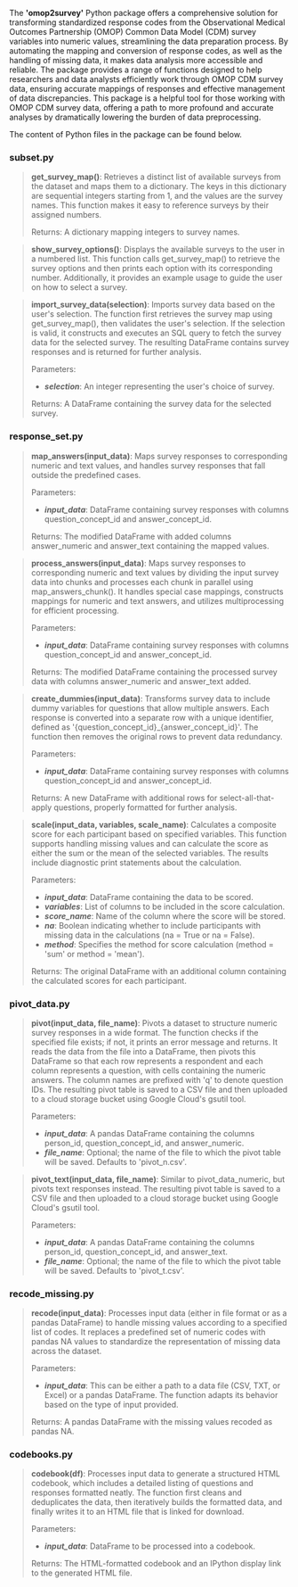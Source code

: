 
The **'omop2survey'** Python package offers a comprehensive solution for transforming standardized response codes from the Observational Medical Outcomes Partnership (OMOP) Common Data Model (CDM) survey variables into numeric values, streamlining the data preparation process. By automating the mapping and conversion of response codes, as well as the handling of missing data, it makes data analysis more accessible and reliable. The package provides a range of functions designed to help researchers and data analysts efficiently work through OMOP CDM survey data, ensuring accurate mappings of responses and effective management of data discrepancies. This package is a helpful tool for those working with OMOP CDM survey data, offering a path to more profound and accurate analyses by dramatically lowering the burden of data preprocessing.

The content of Python files in the package can be found below. 

### subset.py

> 
>**get_survey_map()**: Retrieves a distinct list of available surveys from the dataset and maps them to a dictionary. The keys in this dictionary are sequential integers starting from 1, and the values are the survey names. This function makes it easy to reference surveys by their assigned numbers.
> 
> Returns: A dictionary mapping integers to survey names.
>

>
>**show_survey_options()**: Displays the available surveys to the user in a numbered list. This function calls get_survey_map() to retrieve the survey options and then prints each option with its corresponding number. Additionally, it provides an example usage to guide the user on how to select a survey.
> 

>**import_survey_data(selection)**: Imports survey data based on the user's selection. The function first retrieves the survey map using get_survey_map(), then validates the user's selection. If the selection is valid, it constructs and executes an SQL query to fetch the survey data for the selected survey. The resulting DataFrame contains survey responses and is returned for further analysis.
> 
> Parameters: 
> - ***selection***: An integer representing the user's choice of survey. 
> 
> Returns: A DataFrame containing the survey data for the selected survey.
> 


### response_set.py

>
>**map_answers(input_data)**: Maps survey responses to corresponding numeric and text values, and handles survey responses that fall outside the predefined cases.
> 
> Parameters:
> -  ***input_data***: DataFrame containing survey responses with columns question_concept_id and answer_concept_id. 
> 
> Returns: The modified DataFrame with added columns answer_numeric and answer_text containing the mapped values.
>

>**process_answers(input_data)**: Maps survey responses to corresponding numeric and text values by dividing the input survey data into chunks and processes each chunk in parallel using map_answers_chunk(). It handles special case mappings, constructs mappings for numeric and text answers, and utilizes multiprocessing for efficient processing. 
> 
> Parameters:
> - ***input_data***: DataFrame containing survey responses with columns question_concept_id and answer_concept_id. 
> 
> Returns: The modified DataFrame containing the processed survey data with columns answer_numeric and answer_text added.

> 
>**create_dummies(input_data)**: Transforms survey data to include dummy variables for questions that allow multiple answers. 
> Each response is converted into a separate row with a unique identifier, defined as '{question_concept_id}_{answer_concept_id}'. The function then removes the original rows to prevent data redundancy. 
> 
> Parameters: 
> - ***input_data***: DataFrame containing survey responses with columns question_concept_id and answer_concept_id. 
> 
> Returns: A new DataFrame with additional rows for select-all-that-apply questions, properly formatted for further analysis.
> 

> 
>**scale(input_data, variables, scale_name)**: Calculates a composite score for each participant based on specified variables. 
> This function supports handling missing values and can calculate the score as either the sum or the mean of the selected variables. 
> The results include diagnostic print statements about the calculation.
> 
> Parameters:
> - ***input_data***: DataFrame containing the data to be scored.
> - ***variables***: List of columns to be included in the score calculation.
> - ***score_name***: Name of the column where the score will be stored.
> - ***na***: Boolean indicating whether to include participants with missing data in the calculations (na = True or na = False).
> - ***method***: Specifies the method for score calculation (method = 'sum' or method = 'mean').
> 
> Returns: The original DataFrame with an additional column containing the calculated scores for each participant.
> 

### pivot_data.py

>
> **pivot(input_data, file_name)**: Pivots a dataset to structure numeric survey responses in a wide format. The function checks if the specified file exists; if not, it prints an error message and returns. It reads the data from the file into a DataFrame, then pivots this DataFrame so that each row represents a respondent and each column represents a question, with cells containing the numeric answers. 
>  The column names are prefixed with 'q' to denote question IDs. The resulting pivot table is saved to a CSV file and then uploaded to a cloud storage bucket using Google Cloud's gsutil tool.
>
> Parameters:
> - ***input_data***: A pandas DataFrame containing the columns person_id, question_concept_id, and answer_numeric.
> - ***file_name***: Optional; the name of the file to which the pivot table will be saved. Defaults to 'pivot_n.csv'.
>

> 
>**pivot_text(input_data, file_name)**: Similar to pivot_data_numeric, but pivots text responses instead. The resulting pivot table is saved to a CSV file and then uploaded to a cloud storage bucket using Google Cloud's gsutil tool.
>
>Parameters:
> - ***input_data***: A pandas DataFrame containing the columns person_id, question_concept_id, and answer_text.
> - ***file_name***: Optional; the name of the file to which the pivot table will be saved. Defaults to 'pivot_t.csv'.
>

### recode_missing.py
> 
> **recode(input_data)**: Processes input data (either in file format or as a pandas DataFrame) to handle missing values according to a specified list of codes. It replaces a predefined set of numeric codes with pandas NA values to standardize the representation of missing data across the dataset. 
> 
> Parameters:
> - ***input_data***: This can be either a path to a data file (CSV, TXT, or Excel) or a pandas DataFrame. The function adapts its behavior based on the type of input provided.
>
> Returns: A pandas DataFrame with the missing values recoded as pandas NA.

### codebooks.py
>
>**codebook(df)**: Processes input data to generate a structured HTML codebook, which includes a detailed listing of questions and responses formatted neatly. The function first cleans and deduplicates the data, then iteratively builds the formatted data, and finally writes it to an HTML file that is linked for download.
>
> Parameters:
>
> - ***input_data***: DataFrame to be processed into a codebook.
> 
> Returns: The HTML-formatted codebook and an IPython display link to the generated HTML file.
> 



